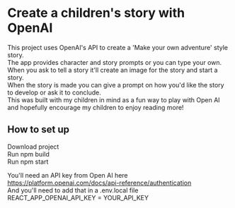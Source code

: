 # Create a children's story with OpenAI

This project uses OpenAI's API to create a 'Make your own adventure' style story.  
The app provides character and story prompts or you can type your own.  
When you ask to tell a story it'll create an image for the story and start a story.  
When the story is made you can give a prompt on how you'd like the story to develop or ask it to conclude.   
This was built with my children in mind as a fun way to play with Open AI and hopefully encourage my children to enjoy reading more!  

## How to set up

Download project  
Run npm build  
Run npm start  

You'll need an API key from Open AI here https://platform.openai.com/docs/api-reference/authentication  
And you'll need to add that in a .env.local file   
REACT_APP_OPENAI_API_KEY = YOUR_API_KEY  
